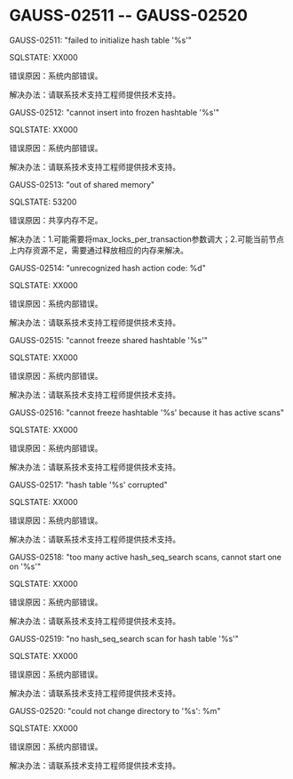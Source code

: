 # GAUSS-02511 -- GAUSS-02520<a name="ZH-CN_TOPIC_0302072917"></a>

GAUSS-02511: "failed to initialize hash table '%s'"

SQLSTATE: XX000

错误原因：系统内部错误。

解决办法：请联系技术支持工程师提供技术支持。

GAUSS-02512: "cannot insert into frozen hashtable '%s'"

SQLSTATE: XX000

错误原因：系统内部错误。

解决办法：请联系技术支持工程师提供技术支持。

GAUSS-02513: "out of shared memory"

SQLSTATE: 53200

错误原因：共享内存不足。

解决办法：1.可能需要将max\_locks\_per\_transaction参数调大；2.可能当前节点上内存资源不足，需要通过释放相应的内存来解决。

GAUSS-02514: "unrecognized hash action code: %d"

SQLSTATE: XX000

错误原因：系统内部错误。

解决办法：请联系技术支持工程师提供技术支持。

GAUSS-02515: "cannot freeze shared hashtable '%s'"

SQLSTATE: XX000

错误原因：系统内部错误。

解决办法：请联系技术支持工程师提供技术支持。

GAUSS-02516: "cannot freeze hashtable '%s' because it has active scans"

SQLSTATE: XX000

错误原因：系统内部错误。

解决办法：请联系技术支持工程师提供技术支持。

GAUSS-02517: "hash table '%s' corrupted"

SQLSTATE: XX000

错误原因：系统内部错误。

解决办法：请联系技术支持工程师提供技术支持。

GAUSS-02518: "too many active hash\_seq\_search scans, cannot start one on '%s'"

SQLSTATE: XX000

错误原因：系统内部错误。

解决办法：请联系技术支持工程师提供技术支持。

GAUSS-02519: "no hash\_seq\_search scan for hash table '%s'"

SQLSTATE: XX000

错误原因：系统内部错误。

解决办法：请联系技术支持工程师提供技术支持。

GAUSS-02520: "could not change directory to '%s': %m"

SQLSTATE: XX000

错误原因：系统内部错误。

解决办法：请联系技术支持工程师提供技术支持。

